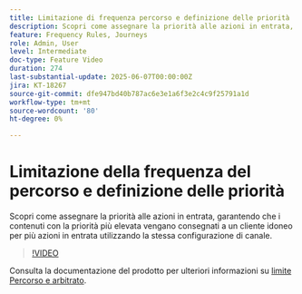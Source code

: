 ```yaml
---
title: Limitazione di frequenza percorso e definizione delle priorità
description: Scopri come assegnare la priorità alle azioni in entrata, garantendo che i contenuti con la priorità più elevata vengano consegnati a un cliente idoneo per più azioni in entrata utilizzando la stessa configurazione di canale.
feature: Frequency Rules, Journeys
role: Admin, User
level: Intermediate
doc-type: Feature Video
duration: 274
last-substantial-update: 2025-06-07T00:00:00Z
jira: KT-18267
source-git-commit: dfe947bd40b787ac6e3e1a6f3e2c4c9f25791a1d
workflow-type: tm+mt
source-wordcount: '80'
ht-degree: 0%

---
```



# Limitazione della frequenza del percorso e definizione delle priorità

Scopri come assegnare la priorità alle azioni in entrata, garantendo che i contenuti con la priorità più elevata vengano consegnati a un cliente idoneo per più azioni in entrata utilizzando la stessa configurazione di canale.

>[!VIDEO](https://video.tv.adobe.com/v/3435530/?learn=on&enablevpops)

Consulta la documentazione del prodotto per ulteriori informazioni su [limite Percorso e arbitrato](https://experienceleague.adobe.com/it/docs/journey-optimizer/using/conflict-prioritization/capping-rules/journey-capping).
